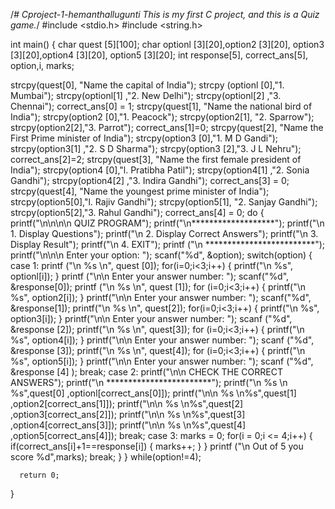 /*# Cproject-1-hemanthallugunti
This is my first C project, and this is a Quiz game.*/
#include <stdio.h>
#include <string.h>


 int main() {
  char quest [5][100];
  char optionl [3][20],option2 [3][20],
  option3 [3][20],option4 [3][20],
  option5 [3][20];
  int response[5], correct_ans[5], option,i, marks;

  strcpy(quest[0], "Name the capital of India");
  strcpy (optionl [0],"1. Mumbai");
  strcpy(optionl[1] ,"2. New Delhi");
  strcpy(optionl[2] ,"3. Chennai");
  correct_ans[0] = 1;
  strcpy(quest[1], "Name the national bird of India");
  strcpy(option2 [0],"1. Peacock");
  strcpy(option2[1], "2. Sparrow");
  strcpy(option2[2],"3. Parrot");
  correct_ans[1]=0;
  strcpy(quest[2], "Name the First Prime minister of India");
  strcpy(option3 [0],"1. M D Gandi");
  strcpy(option3[1] ,"2. S D Sharma");
  strcpy(option3 [2],"3. J L Nehru");
  correct_ans[2]=2;
  strcpy(quest[3], "Name the first female president of India");
  strcpy(option4 [0],"l. Pratibha Patil");
  strcpy(option4[1] ,"2. Sonia Gandhi");
  strcpy(option4[2] ,"3. Indira Gandhi");
  correct_ans[3] = 0;
  strcpy(quest[4], "Name the youngest prime minister of India");
  strcpy(option5[0],"l. Rajiv Gandhi");
  strcpy(option5[1], "2. Sanjay Gandhi");
  strcpy(option5[2],"3. Rahul Gandhi");
  correct_ans[4] = 0;
  do {
    printf("\n\n\n\n QUIZ PROGRAM");
    printf("\n*******************");
    printf("\n 1. Display Questions");
    printf("\n 2. Display Correct Answers");
    printf("\n 3. Display Result");
    printf("\n 4. EXIT");
    printf ("\n *************************");
    printf("\n\n\n Enter your option: ");
    scanf("%d", &option);
    switch(option)  {
       case 1:
           printf ("\n %s \n", quest [0]);
           for(i=0;i<3;i++)   {
              printf("\n %s", optionl[i]);
           }
           printf ("\n\n Enter your answer number: ");
           scanf("%d", &response[0]);
           printf ("\n %s \n", quest [1]);
           for (i=0;i<3;i++)   {
             printf("\n %s", option2[i]);
           }
           printf("\n\n Enter your answer number: ");
           scanf("%d", &response[1]);
           printf("\n %s \n", quest[2]);
           for(i=0;i<3;i++)  {
             printf("\n %s", option3[i]);
           }
           printf("\n\n Enter your answer number: ");
           scanf ("%d", &response [2]);
           printf("\n %s \n", quest[3]);
           for (i=0;i<3;i++)  {
              printf("\n %s", option4[i]);
           }
           printf("\n\n Enter your answer number: ");
           scanf ("%d", &response [3]);
           printf("\n %s \n", quest[4]);
           for (i=0;i<3;i++)  {
               printf("\n %s", option5[i]);
           }
           printf("\n\n Enter your answer number: ");
           scanf ("%d", &response [4] );
           break;
       case 2:
           printf("\n\n CHECK THE CORRECT ANSWERS");
           printf("\n ************************");
           printf("\n %s \n %s",quest[0] ,optionl[correct_ans[0]]);
           printf("\n\n %s \n%s",quest[1] ,option2[correct_ans[1]]);
           printf("\n\n %s \n%s",quest[2] ,option3[correct_ans[2]]);
           printf("\n\n %s \n%s",quest[3] ,option4[correct_ans[3]]);
           printf("\n\n %s \n%s",quest[4] ,option5[correct_ans[4]]);
           break;
       case 3:
           marks = 0;
           for(i = 0;i <= 4;i++)  {
             if(correct_ans[i]+1==response[i])   {
                marks++;
             }
           }
           printf ("\n Out of 5 you score %d",marks);
           break;
    }
  }
      while(option!=4);

      return 0;
}

